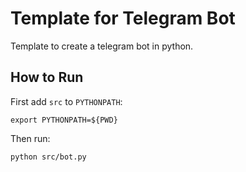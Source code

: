 # Template for Telegram Bot

Template to create a telegram bot in python.

## How to Run
First add `src` to `PYTHONPATH`:
```
export PYTHONPATH=${PWD}
```
Then run:
```
python src/bot.py
```
